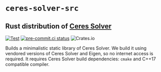 # `ceres-solver-src`
## Rust distribution of [Ceres Solver](http://ceres-solver.org)

[![Test](https://github.com/light-curve/ceres-solver-rs/actions/workflows/test.yml/badge.svg)](https://github.com/light-curve/ceres-solver-rs/actions/workflows/test.yml)
[![pre-commit.ci status](https://results.pre-commit.ci/badge/github/light-curve/ceres-solver-rs/master.svg)](https://results.pre-commit.ci/latest/github/light-curve/ceres-solver-rs/master)
![Crates.io](https://img.shields.io/crates/v/ceres-solver-src)

Builds a minimalistic static library of Ceres Solver.
We build it using vendored versions of Ceres Solver and Eigen, so no internet access is required.
It requires Ceres Solver build dependencies: `cmake` and C++17 compatible compiler.
